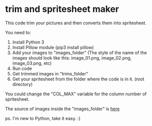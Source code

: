 # trim and spritesheet maker

This code trim your pictures and then converts them into spritesheet.

You need to:

1. Install Python 3
2. Install Pillow module (pip3 install pillow)
3. Add your images to "images_folder"
	(The style of the name of the images should look like this:
	image_01.png, image_02.png, image_03.png, etc)
4. Run code
5. Get trimmed images in "trims_folder"
6. Get your spritesheet from the folder where the code is in it. (root directory)

You could change the "COL_MAX" variable for the column number of spritesheet.

The source of images inside the "images_folder" is [here](https://www.gameart2d.com/cute-girl-free-sprites.html)

ps. I'm new to Python, take it easy. :)
